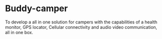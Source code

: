# Buddy-camper
To develop a all in one solution for campers with the capabilities of a health monitor, GPS locator, Cellular connectivity and audio video communication, all in one box.
